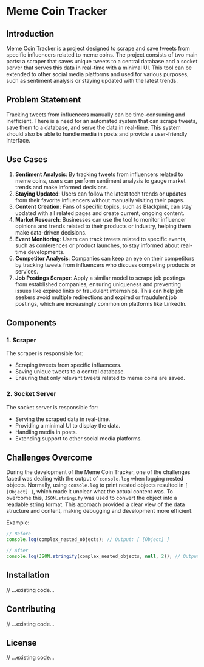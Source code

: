 # Meme Coin Tracker

## Introduction
Meme Coin Tracker is a project designed to scrape and save tweets from specific influencers related to meme coins. The project consists of two main parts: a scraper that saves unique tweets to a central database and a socket server that serves this data in real-time with a minimal UI. This tool can be extended to other social media platforms and used for various purposes, such as sentiment analysis or staying updated with the latest trends.

## Problem Statement
Tracking tweets from influencers manually can be time-consuming and inefficient. There is a need for an automated system that can scrape tweets, save them to a database, and serve the data in real-time. This system should also be able to handle media in posts and provide a user-friendly interface.

## Use Cases
1. **Sentiment Analysis**: By tracking tweets from influencers related to meme coins, users can perform sentiment analysis to gauge market trends and make informed decisions.
2. **Staying Updated**: Users can follow the latest tech trends or updates from their favorite influencers without manually visiting their pages.
3. **Content Creation**: Fans of specific topics, such as Blackpink, can stay updated with all related pages and create current, ongoing content.
4. **Market Research**: Businesses can use the tool to monitor influencer opinions and trends related to their products or industry, helping them make data-driven decisions.
5. **Event Monitoring**: Users can track tweets related to specific events, such as conferences or product launches, to stay informed about real-time developments.
6. **Competitor Analysis**: Companies can keep an eye on their competitors by tracking tweets from influencers who discuss competing products or services.
7. **Job Postings Scraper**: Apply a similar model to scrape job postings from established companies, ensuring uniqueness and preventing issues like expired links or fraudulent internships. This can help job seekers avoid multiple redirections and expired or fraudulent job postings, which are increasingly common on platforms like LinkedIn.

## Components
### 1. Scraper
The scraper is responsible for:
- Scraping tweets from specific influencers.
- Saving unique tweets to a central database.
- Ensuring that only relevant tweets related to meme coins are saved.

### 2. Socket Server
The socket server is responsible for:
- Serving the scraped data in real-time.
- Providing a minimal UI to display the data.
- Handling media in posts.
- Extending support to other social media platforms.

## Challenges Overcome
During the development of the Meme Coin Tracker, one of the challenges faced was dealing with the output of `console.log` when logging nested objects. Normally, using `console.log` to print nested objects  resulted in `[ [Object] ]`, which made it unclear what the actual content was. To overcome this, `JSON.stringify` was used to convert the object into a readable string format. This approach provided a clear view of the data structure and content, making debugging and development more efficient.

Example:
```javascript
// Before
console.log(complex_nested_objects); // Output: [ [Object] ]

// After
console.log(JSON.stringify(complex_nested_objects, null, 2)); // Output: [ { "url": "http://example.com" }, { "url": "http://example2.com" } ]
```

## Installation
// ...existing code...

## Contributing
// ...existing code...

## License
// ...existing code...
